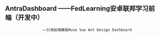 ## AntraDashboard ——FedLearning安卓联邦学习前端（开发中）   
                     ——引用前端模板Muse Vue Ant Design Dashboard
